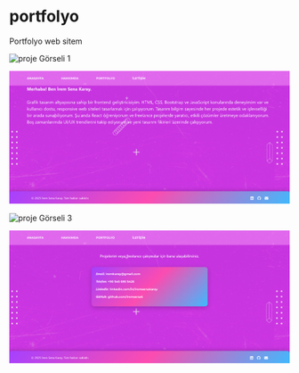 # portfolyo
Portfolyo web sitem

![proje Görseli 1](https://github.com/iremsena6/portfolyo/blob/main/proje%20g%C3%B6rselleri/anasayfa.png)

![proje Görseli 2](https://github.com/iremsena6/portfolyo/blob/main/proje%20g%C3%B6rselleri/hakk%C4%B1mda.png)

![proje Görseli 3](https://github.com/iremsena6/portfolyo/blob/main/proje%20g%C3%B6rselleri/portfolyo.png)

![proje Görseli 4](https://github.com/iremsena6/portfolyo/blob/main/proje%20g%C3%B6rselleri/ileti%C5%9Fim.png)
